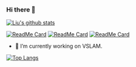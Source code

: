 ### Hi there 👋

[![Liu's github stats](https://github-readme-stats.vercel.app/api?username=min-zou&count_private=true&show_icons=true&theme=radical)](https://github.com/anuraghazra/github-readme-stats)



[![ReadMe Card](https://github-readme-stats.vercel.app/api/pin/?username=min-zou&repo=room_seg)](https://github.com/anuraghazra/github-readme-stats)
[![ReadMe Card](https://github-readme-stats.vercel.app/api/pin/?username=min-zou&repo=line_vp_desc)](https://github.com/anuraghazra/github-readme-stats)
[![ReadMe Card](https://github-readme-stats.vercel.app/api/pin/?username=min-zou&repo=ORB_SLAM3)](https://github.com/UZ-SLAMLab/ORB_SLAM3)

- 🔭 I’m currently working on VSLAM.

[![Top Langs](https://github-readme-stats.vercel.app/api/top-langs/?username=min-zou)](https://github.com/anuraghazra/github-readme-stats)


<!--
**min-zou/min-zou** is a ✨ _special_ ✨ repository because its `README.md` (this file) appears on your GitHub profile.

Here are some ideas to get you started:

- 🔭 I’m currently working on ...
- 🌱 I’m currently learning ...
- 👯 I’m looking to collaborate on ...
- 🤔 I’m looking for help with ...
- 💬 Ask me about ...
- 📫 How to reach me: ...
- 😄 Pronouns: ...
- ⚡ Fun fact: ...
-->
